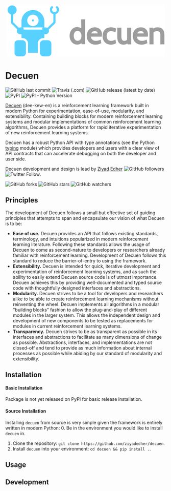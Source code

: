 <p align="center">
  <img src=".github/images/logo.png">
</p>

# Decuen
![GitHub last commit](https://img.shields.io/github/last-commit/ziyadedher/decuen)
![Travis (.com)](https://img.shields.io/travis/com/ziyadedher/decuen)
![GitHub release (latest by date)](https://img.shields.io/github/v/release/ziyadedher/decuen)
![PyPI](https://img.shields.io/pypi/v/decuen)
![PyPI - Python Version](https://img.shields.io/pypi/pyversions/decuen)

[Decuen](https://github.com/ziyadedher/decuen) (dee-kew-en) is a reinforcement learning framework built in modern Python for experimentation, ease-of-use, modularity, and extensibility. Containing building blocks for modern reinforcement learning systems and modular implementations of common reinforcement learning algorithms, Decuen provides a platform for rapid iterative experimentation of new reinforcement learning systems.

Decuen has a robust Python API with type annotations (see the Python [typing](https://docs.python.org/3/library/typing.html) module) which provides developers and users with a clear view of API contracts that can accelerate debugging on both the developer and user side.

Decuen development and design is lead by [Ziyad Edher](https://github.com/ziyadedher) ![GitHub followers](https://img.shields.io/github/followers/ziyadedher?style=social) ![Twitter Follow](https://img.shields.io/twitter/follow/ziyadedher?style=social).

![GitHub forks](https://img.shields.io/github/forks/ziyadedher/decuen?style=social)
![GitHub stars](https://img.shields.io/github/stars/ziyadedher/decuen?style=social)
![GitHub watchers](https://img.shields.io/github/watchers/ziyadedher/decuen?style=social)


## Principles
The development of Decuen follows a small but effective set of guiding principles that attempts to span and encapsulate our vision of what Decuen is to be:
* **Ease of use.** Decuen provides an API that follows existing standards, terminology, and intuitions popularized in modern reinforcement learning literature. Following these standards allows the usage of Decuen to come as second-nature to developers or researchers already familiar with reinforcement learning. Development of Decuen follows this standard to reduce the barrier-of-entry to using the framework.
* **Extensibility.** Decuen is intended for quick, iterative development and experimentation of reinforcement learning systems, and as such the ability to easily extend Decuen source code is of utmost importance. Decuen achieves this by providing well-documented and typed source code with thoughtfully designed interfaces and abstractions.
* **Modularity.** Decuen strives to be a tool for developers and researchers alike to be able to create reinforcement learning mechanisms without reinventing the wheel. Decuen implements all algorithms in a modular "building blocks" fashion to allow the plug-and-play of different modules in the larger system. This allows the independent design and development of new components to be tested as replacements for modules in current reinforcement learning systems.
* **Transparency.** Decuen strives to be as transparent as possible in its interfaces and abstractions to facilitate as many dimensions of change as possible. Abstractions, interfaces, and implementations are not closed-off and tend to provide as much information about internal processes as possible while abiding by our standard of modularity and extensibility.


## Installation
#### Basic Installation
Package is not yet released on PyPI for basic release installation.


#### Source Installation
Installing `decuen` from source is very simple given the framework is entirely written in modern Python:
0. Be in the environment you would like to install `decuen` in.
1. Clone the repository: `git clone https://github.com/ziyadedher/decuen`.
2. Install `decuen` into your environment: `cd decuen && pip install .`.


## Usage


## Development
